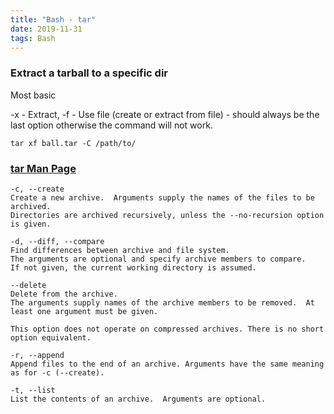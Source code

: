 ```yaml
---
title: "Bash - tar"
date: 2019-11-31
tags: Bash 
---
```


### Extract a tarball to a specific dir

Most basic

-x - Extract, 
-f - Use file (create or extract from file) - should always be the last option otherwise the command will not work.


```
tar xf ball.tar -C /path/to/
```


### [tar Man Page](https://man7.org/linux/man-pages/man1/tar.1.html)

```
-c, --create
Create a new archive.  Arguments supply the names of the files to be archived.  
Directories are archived recursively, unless the --no-recursion option is given.

-d, --diff, --compare
Find differences between archive and file system.  
The arguments are optional and specify archive members to compare.  
If not given, the current working directory is assumed.

--delete
Delete from the archive.  
The arguments supply names of the archive members to be removed.  At least one argument must be given.

This option does not operate on compressed archives. There is no short option equivalent.

-r, --append
Append files to the end of an archive. Arguments have the same meaning as for -c (--create).

-t, --list
List the contents of an archive.  Arguments are optional.
```
